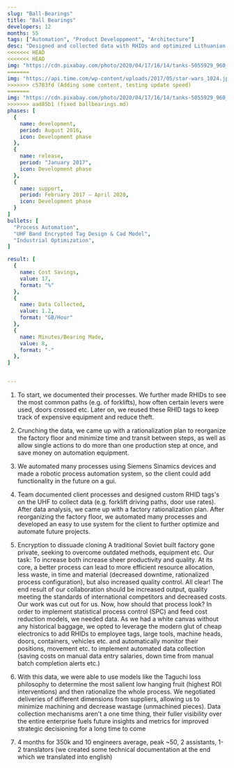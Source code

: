 ```yaml
---
slug: "Ball-Bearings"
title: "Ball Bearings"
developers: 12
months: 55
tags: ["Automation", "Product Developpment", "Architecture"]
desc: "Designed and collected data with RHIDs and optimized Lithuanian ball bearing factory floor"
<<<<<<< HEAD
<<<<<<< HEAD
img: "https://cdn.pixabay.com/photo/2020/04/17/16/14/tanks-5055929_960_720.jpg"
=======
img: "https://api.time.com/wp-content/uploads/2017/05/star-wars_1024.jpg"
>>>>>>> c5783fd (Adding some content, testing update speed)
=======
img: "https://cdn.pixabay.com/photo/2020/04/17/16/14/tanks-5055929_960_720.jpg"
>>>>>>> aad85b1 (fixed ballbearings.md)
phases: [
  {
    name: development,
    period: August 2016,
    icon: Development phase
  },
  {
    name: release, 
    period: "January 2017",
    icon: Development phase
  },
  {
    name: support,
    period: February 2017 — April 2020,
    icon: Development phase
  }
]
bullets: [
  "Process Automation",
  "UHF Band Encrypted Tag Design & Cad Model",
  "Industrial Optimization",
]

result: [
  {
    name: Cost Savings,
    value: 17,
    format: "%"
  },
  {
    name: Data Collected,
    value: 1.2,
    format: "GB/Hour"
  },
  {
    name: Minutes/Bearing Made,
    value: 8,
    format: "-"
  },
]


---
```


1. To start, we documented their processes. We further made RHIDs to see the most common paths (e.g. of forklifts), how often certain levers were used, doors crossed etc. Later on, we reused these RHID tags to keep track of expensive equipment and reduce theft.

2. Crunching the data, we came up with a rationalization plan to reorganize the factory floor and minimize time and transit between steps, as well as allow single actions to do more than one production step at once, and save money on automation equipment.

3. We automated many processes using Siemens Sinamics devices and made a robotic process automation system, so the client could add functionality in the future on a gui.

4. Team documented client processes and designed custom RHID tags's on the UHF to collect data (e.g. forklift driving paths, door use rates). After data analysis, we came up with a factory rationalization plan. After reorganizing the factory floor, we automated many processes and developed an easy to use system for the client to further optimize and automate future projects.


5. Encryption to dissuade cloning
	A traditional Soviet built factory gone private, seeking to overcome outdated methods, equipment etc. Our task: To increase both increase sheer productivity and quality. At its core, a better process can lead to more efficient resource allocation, less waste, in time and material (decreased downtime, rationalized process configuration), but also increased quality control. All clear! The end result of our collaboration should be increased output, quality meeting the standards of international competitors and decreased costs. Our work was cut out for us. Now, how should that process look?
	In order to implement statistical process control (SPC) and feed cost reduction models, we needed data. As we had a white canvas without any historical baggage, we opted to leverage the modern glut of cheap electronics to add RHIDs to employee tags, large tools, machine heads, doors, containers, vehicles etc. and automatically monitor their positions, movement etc. to implement automated data collection (saving costs on manual data entry salaries, down time from manual batch completion alerts etc.)

6. With this data, we were able to use models like the Taguchi loss philosophy to determine the most salient low hanging fruit (highest ROI interventions) and then rationalize the whole process.
We negotiated deliveries of different dimensions from suppliers, allowing us to minimize machining and decrease wastage (unmachined pieces).
Data collection mechanisms aren't a one time thing, their fuller visibility over the entire enterprise fuels future insights and metrics for improved strategic decisioning for a long time to come


7. 4 months for 350k and 10 engineers average, peak ~50, 2 assistants, 1-2 translators (we created some technical documentation at the end which we translated into english)
